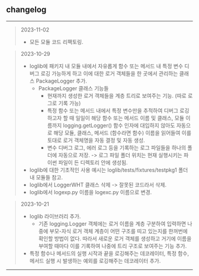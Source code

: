 changelog
---
- - -
> 2023-11-02
> - 모든 모듈 코드 리팩토링.

> 2023-10-29
> - loglib에 패키지 내 모듈 내에서 자유롭게 함수 또는 메서드 내 특정 변수 
디버그 로깅 가능하게 하고 이에 대한 로거 객체들을 한 곳에서 관리하는 클래스 PackageLogger 추가. 
>   - PackageLogger 클래스 기능들
>       - 현재까지 생성한 로거 객체들을 계층 트리로 보여주는 기능. (따로 로그로 기록 가능)
>       - 특정 함수 또는 메서드 내에서 특정 변수만을 추적하여 디버그 로깅하고자 할 때 일일이 해당 함수 또는 메서드 이름 및 클래스, 모듈 이름까지 
logging.getLogger() 함수 인자에 대입하지 않아도 자동으로 해당 모듈, 클래스, 메서드 (함수라면 함수) 이름을 읽어들여 이를 토대로 로거 객체명을 자동 결정 및 자동 생성. 
>       - 변수 디버그 로그, 에러 로그 등을 기록하는 로그 파일들을 하나의 폴더에 자동으로 저장. -> 로그 파일 폴더 위치는 현재 실행시키는 파이썬 파일이 든 디렉토리 안에 생성됨. 
> - loglib에 대한 기초적인 사용 예시는 loglib/tests/fixtures/testpkg1 폴더 내 모듈들 참고. 
> - loglib에서 LoggerWHT 클래스 삭제 -> 잘못된 코드라서 삭제. 
> - loglib에서 logexp.py 이름을 logexc.py 이름으로 변경. 

> 2023-10-21
> - loglib 라이브러리 추가.
>   - 기존 logging.Logger 객체에는 로거 이름을 계층 구분하여 입력하면 나중에 부모-자식 로거 객체 계층이 어떤 구조를 띠고 있는지를 
한꺼번에 확인할 방법이 없다. 따라서 새로운 로거 객체를 생성하고 거기에 이름을 부여할 때마다 이를 기록하여 나중에 트리 구조로 보여주는 기능 추가. 
> - 특정 함수나 메서드의 실행 시작과 끝을 로깅해주는 데코레이터, 특정 함수, 메서드 실행 시 발생하는 예외를 로깅해주는 데코레이터 추가. 
- - -